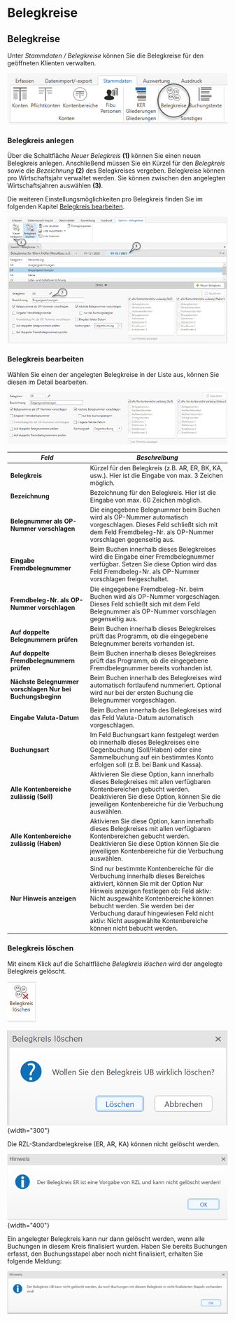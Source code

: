 # Belegkreise

## Belegkreise


Unter *Stammdaten / Belegkreise* können Sie die Belegkreise für den geöffneten Klienten verwalten.

![Image](<img/NeuesElement126.png>)

### Belegkreis anlegen


Über die Schaltfläche *Neuer Belegkreis* **(1)** können Sie einen neuen Belegkreis anlegen. Anschließend müssen Sie ein Kürzel für den *Belegkreis* sowie die *Bezeichnung* **(2)** des Belegkreises vergeben. Belegkreise können pro Wirtschaftsjahr verwaltet werden. Sie können zwischen den angelegten Wirtschaftsjahren auswählen **(3)**.

Die weiteren Einstellungsmöglichkeiten pro Belegkreis finden Sie im folgenden Kapitel [Belegkreis bearbeiten](<Belegkreise.md#Belegkreis\_bearbeiten>).


![Image](<img/NeuesElement125.png>)

### Belegkreis bearbeiten


Wählen Sie einen der angelegten Belegkreise in der Liste aus, können Sie diesen im Detail bearbeiten.


![Image](<img/NeuesElement124.png>)


| *Feld*                                                                     | *Beschreibung*                                                                                                                                                                                                                                                                                                                                               |
| -------------------------------------------------------------------------- | ------------------------------------------------------------------------------------------------------------------------------------------------------------------------------------------------------------------------------------------------------------------------------------------------------------------------------------------------------------ |
| **Belegkreis**                                                             | Kürzel für den Belegkreis (z.B. AR, ER, BK, KA, usw.). Hier ist die Eingabe von max. 3 Zeichen möglich.                                                                                                                                                                                                                                                      |
| **Bezeichnung**                                                            | Bezeichnung für den Belegkreis. Hier ist die Eingabe von max. 60 Zeichen möglich.                                                                                                                                                                                                                                                                            |
| **Belegnummer** **als** **OP-Nummer vorschlagen**                          | Die eingegebene Belegnummer beim Buchen wird als OP-Nummer automatisch vorgeschlagen. Dieses Feld schließt sich mit dem Feld Fremdbeleg-Nr. als OP-Nummer vorschlagen gegenseitig aus.                                                                                                                                                                       |
| **Eingabe** **Fremdbelegnummer**                                           | Beim Buchen innerhalb dieses Belegkreises wird die Eingabe einer Fremdbelegnummer verfügbar. Setzen Sie diese Option wird das Feld Fremdbeleg-Nr. als OP-Nummer vorschlagen freigeschaltet.                                                                                                                                                                  |
| **Fremdbeleg-Nr.** **als** **OP-Nummer** **vorschlagen**                   | Die eingegebene Fremdbeleg-Nr. beim Buchen wird als OP-Nummer vorgeschlagen. Dieses Feld schließt sich mit dem Feld Belegnummer als OP-Nummer vorschlagen gegenseitig aus.                                                                                                                                                                                   |
| **Auf** **doppelte** **Belegnummern prüfen**                               | Beim Buchen innerhalb dieses Belegkreises prüft das Programm, ob die eingegebene Belegnummer bereits vorhanden ist.                                                                                                                                                                                                                                          |
| **Auf** **doppelte Fremdbelegnummern** **prüfen**                          | Beim Buchen innerhalb dieses Belegkreises prüft das Programm, ob die eingegebene Fremdbelegnummer bereits vorhanden ist.                                                                                                                                                                                                                                     |
| **Nächste** **Belegnummer vorschlagen** **Nur** **bei** **Buchungsbeginn** | Beim Buchen innerhalb des Belegkreises wird automatisch fortlaufend nummeriert. Optional wird nur bei der ersten Buchung die Belegnummer vorgeschlagen.                                                                                                                                                                                                      |
| **Eingabe** **Valuta-Datum**                                               | Beim Buchen innerhalb des Belegkreises wird das Feld Valuta-Datum automatisch vorgeschlagen.                                                                                                                                                                                                                                                                 |
| **Buchungsart**                                                            | Im Feld Buchungsart kann festgelegt werden ob innerhalb dieses Belegkreises eine Gegenbuchung (Soll/Haben) oder eine Sammelbuchung auf ein bestimmtes Konto erfolgen soll (z.B. bei Bank und Kassa).                                                                                                                                                         |
| **Alle** **Kontenbereiche** **zulässig (Soll)**                            | Aktivieren Sie diese Option, kann innerhalb dieses Belegkreises mit allen verfügbaren Kontenbereichen gebucht werden. Deaktivieren Sie diese Option, können Sie die jeweiligen Kontenbereiche für die Verbuchung auswählen.                                                                                                                                  |
| **Alle** **Kontenbereiche** **zulässig (Haben)**                           | Aktivieren Sie diese Option, kann innerhalb dieses Belegkreises mit allen verfügbaren Kontenbereichen gebucht werden. Deaktivieren Sie diese Option können Sie die jeweiligen Kontenbereiche für die Verbuchung auswählen.                                                                                                                                   |
| **Nur** **Hinweis** **anzeigen**                                           | Sind nur bestimmte Kontenbereiche für die Verbuchung innerhalb dieses Bereiches aktiviert, können Sie mit der Option Nur Hinweis anzeigen festlegen ob: Feld aktiv: Nicht ausgewählte Kontenbereiche können bebucht werden. Sie werden bei der Verbuchung darauf hingewiesen Feld nicht aktiv: Nicht ausgewählte Kontenbereiche können nicht bebucht werden. |


### Belegkreis löschen


Mit einem Klick auf die Schaltfläche *Belegkreis löschen* wird der angelegte Belegkreis gelöscht.


![Image](<img/NeuesElement123.png>)



![Image](<img/NeuesElement122.png>){width="300"}


Die RZL-Standardbelegkreise (ER, AR, KA) können nicht gelöscht werden.

![Image](<img/NeuesElement121.png>){width="400"}


Ein angelegter Belegkreis kann nur dann gelöscht werden, wenn alle Buchungen in diesem Kreis finalisiert wurden. Haben Sie bereits Buchungen erfasst, den Buchungsstapel aber noch nicht finalisiert, erhalten Sie folgende Meldung:

![Image](<img/NeuesElement120.png>)

